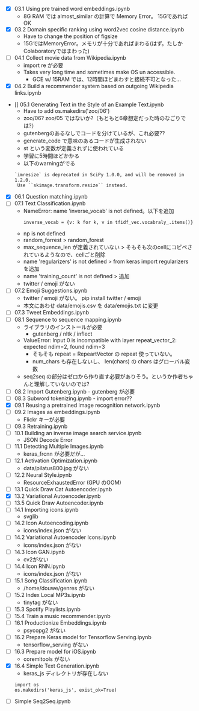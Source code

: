 - [x] 03.1 Using pre trained word embeddings.ipynb
   - 8G RAM では almost_similar の計算で Memory Error。 15GであればOK
- [x] 03.2 Domain specific ranking using word2vec cosine distance.ipynb
   - Have to change the position of figsize
   - 15GではMemoryError。メモリが十分であればまわる(はず。たしかColaboratoryではまわった)
- [ ] 04.1 Collect movie data from Wikipedia.ipynb
   - import re が必要
   - Takes very long time and sometimes make OS un accessible.
     - GCE w/ 15RAM では、12時間ほどまわすと接続不可となった...
- [x] 04.2 Build a recommender system based on outgoing Wikipedia links.ipynb
- [] 05.1 Generating Text in the Style of an Example Text.ipynb
   - Have to add os.makedirs('zoo/06')
   - zoo/06? zoo/05 ではないか?（もともと6章想定だった時のなごりでは?）
   - gutenbergのあるなしでコードを分けているが、これ必要??
   - generate_code で意味のあるコードが生成されない
   - st という変数が定義されずに使われている
   - 学習に5時間ほどかかる
   - 以下のwarningがでる
   ```
   `imresize` is deprecated in SciPy 1.0.0, and will be removed in 1.2.0.
    Use ``skimage.transform.resize`` instead.
    ```
- [x] 06.1 Question matching.ipynb
- [ ] 07.1 Text Classification.ipynb
   - NameError: name 'inverse_vocab' is not defined。以下を追加
     ```
     inverse_vocab = {v: k for k, v in tfidf_vec.vocabraly_.items()}
     ```
    - np is not defined
    - random_forrest > random_forest
    - max_sequence_len が定義されていない > そもそも次のcellにコピペされているようなので、cellごと削除
    - name 'regularizers' is not defined > from keras import regularizers を追加
    - name 'training_count' is not defined > 追加
    - twitter / emoji がない
- [ ] 07.2 Emoji Suggestions.ipynb
   - twitter / emoji がない。 pip install twitter / emoji
   - 本文にあわせ data/emojis.csv を data/emojis.txt に変更
- [ ] 07.3 Tweet Embeddings.ipynb
- [ ] 08.1 Sequence to sequence mapping.ipynb
    - ライブラリのインストールが必要
      - gutenberg / nltk / inflect
    - ValueError: Input 0 is incompatible with layer repeat_vector_2: expected ndim=2, found ndim=3
      - そもそも repeat = RepeartVector の repeat 使っていない。
      - num_chars も存在しないし、 len(chars) の chars はグローバル変数
    - seq2seq の部分はゼロから作り直す必要がありそう。というか作者ちゃんと理解していないのでは?
- [ ] 08.2 Import Gutenberg.ipynb
      - gutenberg が必要
- [ ] 08.3 Subword tokenizing.ipynb
      - import error??
- [x] 09.1 Reusing a pretrained image recognition network.ipynb
- [ ] 09.2 Images as embeddings.ipynb
    - Flickr キーが必要
- [ ] 09.3 Retraining.ipynb
- [ ] 10.1 Building an inverse image search service.ipynb
    - JSON Decode Error
- [ ] 11.1 Detecting Multiple Images.ipynb
    - keras_frcnn が必要だが...
- [ ] 12.1 Activation Optimization.ipynb
    - data/pilatus800.jpg がない
- [ ] 12.2 Neural Style.ipynb
    - ResourceExhaustedError (GPU のOOM)
- [ ] 13.1 Quick Draw Cat Autoencoder.ipynb
- [x] 13.2 Variational Autoencoder.ipynb
- [ ] 13.5 Quick Draw Autoencoder.ipynb
- [ ] 14.1 Importing icons.ipynb
     - svglib
- [ ] 14.2 Icon Autoencoding.ipynb
     - icons/index.json がない
- [ ] 14.2 Variational Autoencoder Icons.ipynb
     - icons/index.json がない
- [ ] 14.3 Icon GAN.ipynb
     - cv2がない
- [ ] 14.4 Icon RNN.ipynb
     - icons/index.json がない
- [ ] 15.1 Song Classification.ipynb
     - /home/douwe/genres がない
- [ ] 15.2 Index Local MP3s.ipynb
     - tinytag がない
- [ ] 15.3 Spotify Playlists.ipynb
- [ ] 15.4 Train a music recommender.ipynb
- [ ] 16.1 Productionize Embeddings.ipynb
     - psycopg2 がない
- [ ] 16.2 Prepare Keras model for Tensorflow Serving.ipynb
    - tensorflow_serving がない
- [ ] 16.3 Prepare model for iOS.ipynb
    - coremltools がない
- [x] 16.4 Simple Text Generation.ipynb
    - keras_js ディレクトリが存在しない
    ```
    import os
    os.makedirs('keras_js', exist_ok=True)
    ```
- [ ] Simple Seq2Seq.ipynb
